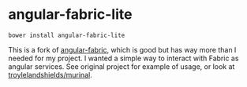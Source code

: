 angular-fabric-lite
==============

`bower install angular-fabric-lite`

This is a fork of [angular-fabric](https://github.com/michaeljcalkins/angular-fabric), which is good but has way more than I needed for my project. I wanted a simple way to interact with Fabric as angular services. See original project for example of usage, or look at [troylelandshields/murinal](https://github.com/troylelandshields/murinal).
